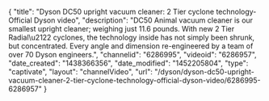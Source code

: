 {
    "title": "Dyson DC50 upright vacuum cleaner: 2 Tier cyclone technology- Official Dyson video",
    "description": "DC50 Animal vacuum cleaner is our smallest upright cleaner; weighing just 11.6 pounds. With new 2 Tier Radial\u2122 cyclones, the technology inside has not simply been shrunk, but concentrated. Every angle and dimension re-engineered by a team of over 70 Dyson engineers.",
    "channelid": "6286995",
    "videoid": "6286957",
    "date_created": "1438366356",
    "date_modified": "1452205804",
    "type": "captivate",
    "layout": "channelVideo",
    "url": "\/dyson\/dyson-dc50-upright-vacuum-cleaner-2-tier-cyclone-technology-official-dyson-video\/6286995-6286957"
}